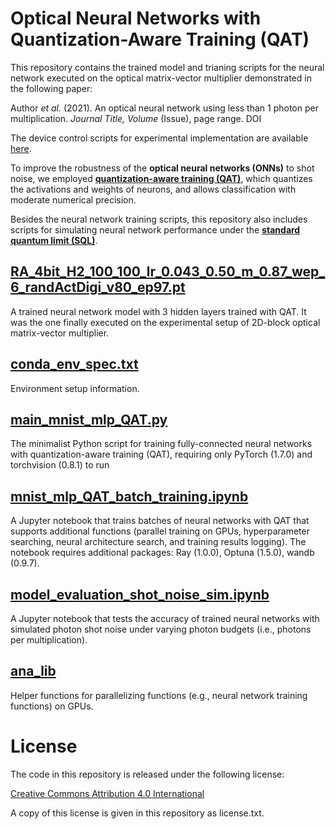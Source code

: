 # Optical Neural Networks with Quantization-Aware Training (QAT)

This repository contains the trained model and trianing scripts for the neural network executed on the optical matrix-vector multiplier demonstrated in the following paper: 

Author *et al.* (2021). An optical neural network using less than 1 photon per multiplication. *Journal Title, Volume* (Issue), page range. DOI

The device control scripts for experimental implementation are available [here](https://github.com/mcmahon-lab/ONN-device-control).

To improve the robustness of the **optical neural networks (ONNs)** to shot noise, we employed [**quantization-aware training (QAT)**](https://doi.org/10.1109/CVPR.2018.00286), which quantizes the activations and weights of neurons, and allows classification with moderate numerical precision.

Besides the neural network training scripts, this repository also includes scripts for simulating neural network performance under the [**standard quantum limit (SQL)**](https://en.wikipedia.org/wiki/Quantum_limit). 

## [RA_4bit_H2_100_100_lr_0.043_0.50_m_0.87_wep_6_randActDigi_v80_ep97.pt](https://github.com/mcmahon-lab/ONN-QAT-SQL/blob/master/RA_4bit_H2_100_100_lr_0.043_0.50_m_0.87_wep_6_randActDigi_v80_ep97.pt)

A trained neural network model with 3 hidden layers trained with QAT. It was the one finally executed on the experimental setup of 2D-block optical matrix-vector multiplier.

## [conda_env_spec.txt](https://github.com/mcmahon-lab/ONN-QAT-SQL/blob/master/conda_env_spec.txt)

Environment setup information.

## [main_mnist_mlp_QAT.py](https://github.com/mcmahon-lab/ONN-QAT-SQL/blob/master/main_mnist_mlp_QAT.py)

The minimalist Python script for training fully-connected neural networks with quantization-aware training (QAT), requiring only PyTorch (1.7.0) and torchvision (0.8.1) to run

## [mnist_mlp_QAT_batch_training.ipynb](https://github.com/mcmahon-lab/ONN-QAT-SQL/blob/master/mnist_mlp_QAT_batch_training.ipynb)

A Jupyter notebook that trains batches of neural networks with QAT that supports additional functions (parallel training on GPUs, hyperparameter searching, neural architecture search, and training results logging).
The notebook requires additional packages: Ray (1.0.0), Optuna (1.5.0), wandb (0.9.7).

## [model_evaluation_shot_noise_sim.ipynb](https://github.com/mcmahon-lab/ONN-QAT-SQL/blob/master/model_evaluation_shot_noise_sim.ipynb)

A Jupyter notebook that tests the accuracy of trained neural networks with simulated photon shot noise under varying photon budgets (i.e., photons per multiplication).

## [ana_lib](https://github.com/mcmahon-lab/ONN-QAT-SQL/tree/master/ana_lib)

Helper functions for parallelizing functions (e.g., neural network training functions) on GPUs.

# License

The code in this repository is released under the following license:

[Creative Commons Attribution 4.0 International](https://creativecommons.org/licenses/by/4.0/)

A copy of this license is given in this repository as license.txt.
